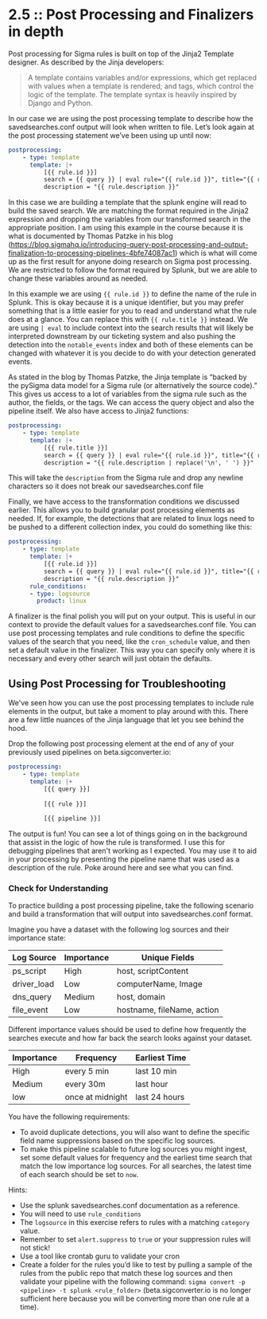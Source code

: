 # 2.5 :: Post Processing and Finalizers in depth

Post processing for Sigma rules is built on top of the Jinja2 Template designer. As described by the Jinja developers:

> A template contains variables and/or expressions, which get replaced with values when a template is rendered; and tags, which control the logic of the template. The template syntax is heavily inspired by Django and Python.

In our case we are using the post processing template to describe how the savedsearches.conf output will look when written to file. Let’s look again at the post processing statement we’ve been using up until now:

```yaml
postprocessing:
    - type: template
      template: |+
          [{{ rule.id }}]
          search = {{ query }} | eval rule="{{ rule.id }}", title="{{ rule.title }}" | collect index=notable_events
          description = "{{ rule.description }}"
```
In this case we are building a template that the splunk engine will read to build the saved search. We are matching the format required in the Jinja2 expression and dropping the variables from our transformed search in the appropriate position. I am using this example in the course because it is what is documented by Thomas Patzke in his blog (https://blog.sigmahq.io/introducing-query-post-processing-and-output-finalization-to-processing-pipelines-4bfe74087ac1) which is what will come up as the first result for anyone doing research on Sigma post processing. We are restricted to follow the format required by Splunk, but we are able to change these variables around as needed.

In this example we are using `{{ rule.id }}` to define the name of the rule in Splunk. This is okay because it is a unique identifier, but you may prefer something that is a little easier for you to read and understand what the rule does at a glance. You can replace this with `{{ rule.title }}` instead. We are using `| eval` to include context into the search results that will likely be interpreted downstream by our ticketing system and also pushing the detection into the `notable_events` index and both of these elements can be changed with whatever it is you decide to do with your detection generated events.

As stated in the blog by Thomas Patzke, the Jinja template is “backed by the pySigma data model for a Sigma rule (or alternatively the source code).” This gives us access to a lot of variables from the sigma rule such as the author, the fields, or the tags. We can access the query object and also the pipeline itself. We also have access to Jinja2 functions:

```yaml
postprocessing:
    - type: template
      template: |+
          [{{ rule.title }}]
          search = {{ query }} | eval rule="{{ rule.id }}", title="{{ rule.title }}" | collect index=notable_events addinfo=True source="{{ rule.id }}"
          description = "{{ rule.description | replace('\n', ' ') }}"
```
This will take the `description` from the Sigma rule and drop any newline characters so it does not break our savedsearches.conf file

Finally, we have access to the transformation conditions we discussed earlier. This allows you to build granular post processing elements as needed. If, for example, the detections that are related to linux logs need to be pushed to a different collection index, you could do something like this:

```yaml
postprocessing:
    - type: template
      template: |+
          [{{ rule.id }}]
          search = {{ query }} | eval rule="{{ rule.id }}", title="{{ rule.title }}" | collect index=linux_notable_events
          description = "{{ rule.description }}"
      rule_conditions:
      - type: logsource
        product: linux
```
A finalizer is the final polish you will put on your output. This is useful in our context to provide the default values for a savedsearches.conf file. You can use post processing templates and rule conditions to define the specific values of the search that you need, like the `cron_schedule` value, and then set a default value in the finalizer. This way you can specify only where it is necessary and every other search will just obtain the defaults.

## Using Post Processing for Troubleshooting

We've seen how you can use the post processing templates to include rule elements in the output, but take a moment to play around with this. There are a few little nuances of the Jinja language that let you see behind the hood.

Drop the following post processing element at the end of any of your previously used pipelines on beta.sigconverter.io:

```yaml
postprocessing:
    - type: template
      template: |+
          [{{ query }}]
        
          [{{ rule }}]
        
          [{{ pipeline }}]
```

The output is fun! You can see a lot of things going on in the background that assist in the logic of how the rule is transformed. I use this for debugging pipelines that aren't working as I expected. You may use it to aid in your processing by presenting the pipeline name that was used as a description of the rule. Poke around here and see what you can find.

### Check for Understanding
To practice building a post processing pipeline, take the following scenario and build a transformation that will output into savedsearches.conf format.

Imagine you have a dataset with the following log sources and their importance state:

| Log Source | Importance | Unique Fields |
| -- | -- | -- |
| ps_script | High | host, scriptContent |
| driver_load | Low | computerName, Image |
| dns_query | Medium | host, domain |
| file_event | Low | hostname, fileName, action |

Different importance values should be used to define how frequently the searches execute and how far back the search looks against your dataset.

| Importance | Frequency | Earliest Time |
|--|--|--|
| High | every 5 min | last 10 min |
| Medium | every 30m | last hour |
| low | once at midnight | last 24 hours |

You have the following requirements:
- To avoid duplicate detections, you will also want to define the specific field name suppressions based on the specific log sources.
- To make this pipeline scalable to future log sources you might ingest, set some default values for frequency and the earliest time search that match the low importance log sources. For all searches, the latest time of each search should be set to `now`.

Hints:
- Use the splunk savedsearches.conf documentation as a reference.
- You will need to use `rule_conditions`
- The `logsource` in this exercise refers to rules with a matching `category` value.
- Remember to set `alert.suppress` to `true` or your suppression rules will not stick!
- Use a tool like crontab guru to validate your cron
- Create a folder for the rules you’d like to test by pulling a sample of the rules from the public repo that match these log sources and then validate your pipeline with the following command: `sigma convert -p <pipeline> -t splunk <rule_folder>` (beta.sigconverter.io is no longer sufficient here because you will be converting more than one rule at a time).
